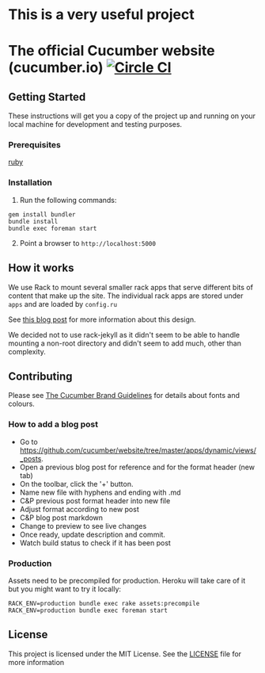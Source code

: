 # This is a very useful project
# The official Cucumber website (cucumber.io) [![Circle CI](https://circleci.com/gh/cucumber/website/tree/master.svg?style=svg)](https://circleci.com/gh/cucumber/website/tree/master)

## Getting Started

These instructions will get you a copy of the project up and running on your local machine for development and testing purposes.

### Prerequisites

[ruby](https://www.ruby-lang.org/en/documentation/installation/)

### Installation

1. Run the following commands:
```
gem install bundler
bundle install
bundle exec foreman start
```

2. Point a browser to `http://localhost:5000`

## How it works

We use Rack to mount several smaller rack apps that serve different bits of content that make up the site. The individual rack apps are stored under `apps` and are loaded by `config.ru`

See [this blog post](http://mwmanning.com/2011/12/04/Jekyll-on-Heroku-Part-2.html) for more information about this design.

We decided not to use rack-jekyll as it didn't seem to be able to handle mounting a non-root directory and didn't seem to add much, other than complexity.

## Contributing

Please see [The Cucumber Brand Guidelines](https://github.com/cucumber-ltd/brand/blob/master/Cucumber_Brand_V1.0.pdf) for
details about fonts and colours.

### How to add a blog post

* Go to https://github.com/cucumber/website/tree/master/apps/dynamic/views/_posts.  
* Open a previous blog post for reference and for the format header (new tab)  
* On the toolbar, click the '+' button.  
* Name new file with hyphens and ending with .md  
* C&P previous post format header into new file  
* Adjust format according to new post  
* C&P blog post markdown  
* Change to preview to see live changes  
* Once ready, update description and commit.  
* Watch build status to check if it has been post

### Production

Assets need to be precompiled for production. Heroku will take care of
it but you might want to try it locally:

    RACK_ENV=production bundle exec rake assets:precompile
    RACK_ENV=production bundle exec foreman start

## License

This project is licensed under the MIT License. See the [LICENSE](https://github.com/cucumber/website/blob/master/LICENSE) file for more information

